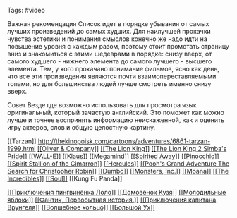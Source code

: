 Tags: #video

Важная рекомендация
Список идет в порядке убывания от самых лучших произведений до самых худших. Для наилучшей прокачки чувства эстетики и понимания смыслов конечно же надо идти на повышение уровня с каждым разом, поэтому стоит промотать страницу вниз и знакомиться с этими шедеврами в порядке: снизу вверх, от самого худшего - нижнего элемента до самого лучшего - высшего элемента. Тем, у кого прокачано понимание фильмов, ясно как день, что все эти произведения являются почти взаимопереставляемыми топами, но для большинства людей лучше смотреть именно снизу вверх.

Совет
Везде где возможно использовать для просмотра язык оригинальный, который зачастую английский. Это поможет как можно лучше и точнее воспринять информацию неискаженной, как и оценить игру актеров, слов и общую целостную картину.


[[Tarzan]] http://thekinopoisk.com/cartoons/adventures/6861-tarzan-1999.html
<a href="http://thekinopoisk.com/cartoons/foreign/4919-oliver-i-kompaniya.html">[[Oliver & Company]]</a>
<a href="http://thekinopoisk.com/cartoons/adventures/805-korol-lev-1994.html">[[The Lion King]]</a>
<a href="http://thekinopoisk.com/cartoons/adventures/802-korol-lev-2-gordost-simby-1998.html">[[The Lion King 2 Simba's Pride]]</a>
<a href="http://thekinopoisk.com/cartoons/foreign/776-valli.html">[[WALL-E]]</a>
<a href="http://thekinopoisk.com/cartoons/adventures/32468-klaus-2019.html">[[Klaus]]</a>
[[Megamind]]
<a href="http://thekinopoisk.com/animation/adventures/829-unesennye-prizrakami-2001.html">[[Spirited Away]]</a>
<a href="http://thekinopoisk.com/cartoons/foreign/5469-pinokkio.html">[[Pinocchio]]</a>
<a href="http://thekinopoisk.com/cartoons/foreign/5238-spirit-dusha-preriy.html">[[Spirit Stallion of the Cimarron]]</a>
<a href="http://thekinopoisk.com/cartoons/adventures/4962-gerkules-1997.html">[[Hercules]]</a>
<a href="http://thekinopoisk.com/cartoons/musical/27035-velikoe-puteshestvie-puha-v-poiskah-kristofera-robina-1997.html">[[Pooh's Grand Adventure The Search for Christopher Robin]]</a>
<a href="http://thekinopoisk.com/cartoons/kids/11968-dambo.html">[[Dumbo]]</a>
<a href="http://thekinopoisk.com/cartoons/adventures/1150-korporaciya-monstrov-2001.html">[[Monsters, Inc.]]</a>
<a href="http://thekinopoisk.com/cartoons/adventures/15639-moana.html">[[Moana]]</a>
<a href="http://thekinopoisk.com/cartoons/action/5220-supersemeyka.html">[[The Incredibles]]</a>
<a href="http://thekinopoisk.com/cartoons/adventures/35959-dusha-2020.html">[[Soul]]</a>
[[Kung Fu Panda]]

<a href="https://www.youtube.com/watch?v=mpnbTWEuwQ0">[[Приключения пингвинёнка Лоло]]</a>
<a href="http://thekinopoisk.com/cartoons/kids/14776-priklyucheniya-domovenka-priklyucheniya-domovenka-kuzi-i-dyadyushki-au.html#t:110-s:1-e:2">[[Домовёнок Кузя]]</a>
<a href="https://www.youtube.com/watch?v=2JtunrW3M5k">[[Молодильные яблоки]]</a>
<a href="https://www.youtube.com/watch?v=oazrZeLcsPc">[[Фантик, Первобытная история.]]</a>
<a href="http://thekinopoisk.com/cartoons/adventures/13355-priklyucheniya-kapitana-vrungelya.html">[[Приключения капитана Врунгеля]]</a>
<a href="https://www.youtube.com/watch?v=Ljp4wlfH8MI">[[Волшебное кольцо]]</a>
<a href="https://www.youtube.com/watch?v=B13-Pqxz7uc">[[Большой Ух]]</a>
